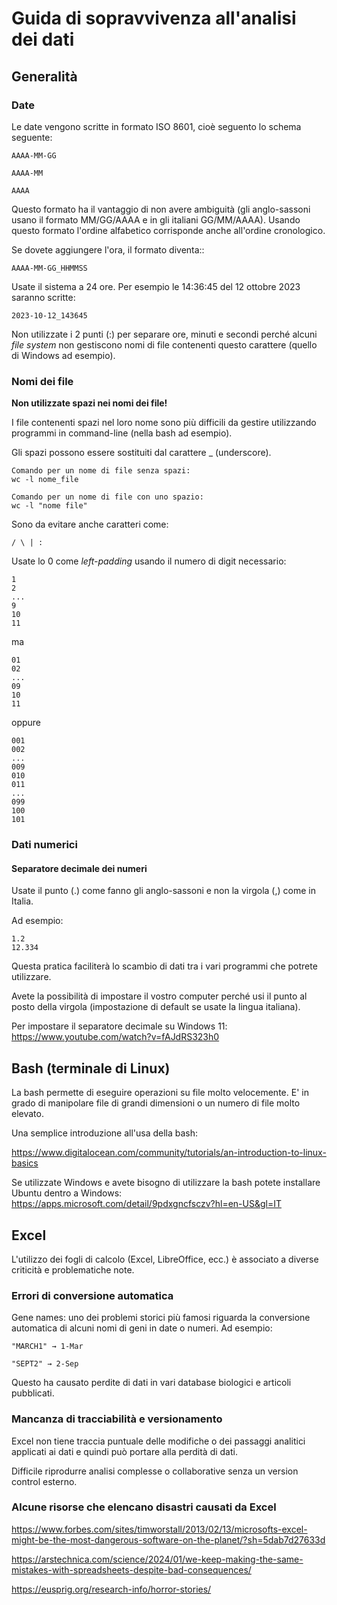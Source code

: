 # Guida di sopravvivenza all'analisi dei dati


## Generalità


### Date

Le date vengono scritte in formato ISO 8601, cioè seguento lo schema seguente:

```
AAAA-MM-GG 
    
AAAA-MM
    
AAAA
```
    
Questo formato ha il vantaggio di non avere ambiguità (gli anglo-sassoni usano il formato MM/GG/AAAA e in gli italiani GG/MM/AAAA).
Usando questo formato l'ordine alfabetico corrisponde anche all'ordine cronologico.

Se dovete aggiungere l'ora, il formato diventa::

```
AAAA-MM-GG_HHMMSS
```
    
Usate il sistema a 24 ore.
Per esempio le 14:36:45 del 12 ottobre 2023 saranno scritte:

```
2023-10-12_143645
```    
    
Non utilizzate i 2 punti (:) per separare ore, minuti e secondi perché alcuni *file system* non gestiscono nomi di file contenenti questo carattere (quello di Windows ad esempio).
    
    
### Nomi dei file

**Non utilizzate spazi nei nomi dei file!**

I file contenenti spazi nel loro nome sono più difficili da gestire utilizzando programmi in command-line (nella bash ad esempio).

Gli spazi possono essere sostituiti dal carattere _ (underscore).

```
Comando per un nome di file senza spazi:
wc -l nome_file

Comando per un nome di file con uno spazio:
wc -l "nome file"

```



Sono da evitare anche caratteri come:

```
/ \ | :
```

Usate lo 0 come _left-padding_ usando il numero di digit necessario:

```
1
2
...
9
10
11
```

ma 

```
01
02
...
09
10
11
```


oppure 

```
001
002
...
009
010
011
...
099
100
101
```



### Dati numerici

#### Separatore decimale dei numeri


Usate il punto (.) come fanno gli anglo-sassoni e non la virgola (,) come in Italia.

Ad esempio:
```
1.2
12.334
```

Questa pratica faciliterà lo scambio di dati tra i vari programmi che potrete utilizzare.

Avete la possibilità di impostare il vostro computer perché usi il punto al posto della virgola (impostazione di default se usate la lingua italiana).

Per impostare il separatore decimale su Windows 11: https://www.youtube.com/watch?v=fAJdRS323h0



## Bash (terminale di Linux)


La bash permette di eseguire operazioni su file molto velocemente. E' in grado di manipolare file di grandi dimensioni o un numero di file molto elevato.

Una semplice introduzione all'usa della bash:

https://www.digitalocean.com/community/tutorials/an-introduction-to-linux-basics


Se utilizzate Windows e avete bisogno di utilizzare la bash potete installare Ubuntu dentro a Windows: https://apps.microsoft.com/detail/9pdxgncfsczv?hl=en-US&gl=IT


## Excel 

L'utilizzo dei fogli di calcolo (Excel, LibreOffice, ecc.) è associato a diverse criticità e problematiche note.


### Errori di conversione automatica

Gene names: uno dei problemi storici più famosi riguarda la conversione automatica di alcuni nomi di geni in date o numeri. Ad esempio:

    "MARCH1" → 1-Mar

    "SEPT2" → 2-Sep

Questo ha causato perdite di dati in vari database biologici e articoli pubblicati.


### Mancanza di tracciabilità e versionamento

Excel non tiene traccia puntuale delle modifiche o dei passaggi analitici applicati ai dati e quindi può portare alla perdità di dati.

Difficile riprodurre analisi complesse o collaborative senza un version control esterno.



### Alcune risorse che elencano disastri causati da Excel

https://www.forbes.com/sites/timworstall/2013/02/13/microsofts-excel-might-be-the-most-dangerous-software-on-the-planet/?sh=5dab7d27633d


https://arstechnica.com/science/2024/01/we-keep-making-the-same-mistakes-with-spreadsheets-despite-bad-consequences/


https://eusprig.org/research-info/horror-stories/



